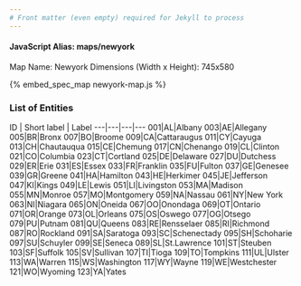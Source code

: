 ```yaml
---
# Front matter (even empty) required for Jekyll to process
---
```


#### JavaScript Alias: maps/newyork

Map Name: Newyork
Dimensions (Width x Height): 745x580



{% embed_spec_map newyork-map.js %}

### List of Entities

ID | Short label | Label
---|---|---|---
001|AL|Albany
003|AE|Allegany
005|BR|Bronx
007|BO|Broome
009|CA|Cattaraugus
011|CY|Cayuga
013|CH|Chautauqua
015|CE|Chemung
017|CN|Chenango
019|CL|Clinton
021|CO|Columbia
023|CT|Cortland
025|DE|Delaware
027|DU|Dutchess
029|ER|Erie
031|ES|Essex
033|FR|Franklin
035|FU|Fulton
037|GE|Genesee
039|GR|Greene
041|HA|Hamilton
043|HE|Herkimer
045|JE|Jefferson
047|KI|Kings
049|LE|Lewis
051|LI|Livingston
053|MA|Madison
055|MN|Monroe
057|MO|Montgomery
059|NA|Nassau
061|NY|New York
063|NI|Niagara
065|ON|Oneida
067|OO|Onondaga
069|OT|Ontario
071|OR|Orange
073|OL|Orleans
075|OS|Oswego
077|OG|Otsego
079|PU|Putnam
081|QU|Queens
083|RE|Rensselaer
085|RI|Richmond
087|RO|Rockland
091|SA|Saratoga
093|SC|Schenectady
095|SH|Schoharie
097|SU|Schuyler
099|SE|Seneca
089|SL|St.Lawrence
101|ST|Steuben
103|SF|Suffolk
105|SV|Sullivan
107|TI|Tioga
109|TO|Tompkins
111|UL|Ulster
113|WA|Warren
115|WS|Washington
117|WY|Wayne
119|WE|Westchester
121|WO|Wyoming
123|YA|Yates

